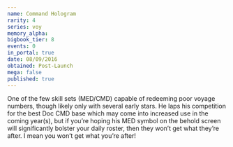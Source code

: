 ```yaml
---
name: Command Hologram
rarity: 4
series: voy
memory_alpha:
bigbook_tier: 8
events: 0
in_portal: true
date: 08/09/2016
obtained: Post-Launch
mega: false
published: true
---
```


One of the few skill sets (MED/CMD) capable of redeeming poor voyage numbers, though likely only with several early stars. He laps his competition for the best Doc CMD base which may come into increased use in the coming year(s), but if you’re hoping his MED symbol on the behold screen will significantly bolster your daily roster, then they won’t get what they’re after. I mean you won’t get what you’re after!
